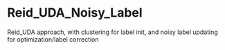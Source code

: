 # Reid_UDA_Noisy_Label
Reid_UDA approach, with clustering for label init, and noisy label updating for optimization/label correction
